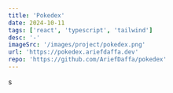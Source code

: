 ```yaml
---
title: 'Pokedex'
date: 2024-10-11
tags: ['react', 'typescript', 'tailwind']
desc: '-'
imageSrc: '/images/project/pokedex.png'
url: 'https://pokedex.ariefdaffa.dev'
repo: 'https://github.com/AriefDaffa/pokedex'
---
```


s
